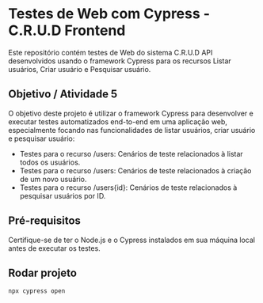 # Testes de Web com Cypress - C.R.U.D Frontend
Este repositório contém testes de Web do sistema C.R.U.D API 
desenvolvidos usando o framework Cypress para os recursos Listar usuários, Criar usuário e Pesquisar usuário.

## Objetivo / Atividade 5
O objetivo deste projeto é utilizar o framework Cypress para desenvolver e executar testes automatizados end-to-end em uma aplicação web, especialmente focando nas funcionalidades de listar usuários, criar usuário e pesquisar usuário:

- Testes para o recurso /users: Cenários de teste relacionados à listar todos os usuários.
- Testes para o recurso /users: Cenários de teste relacionados à criação de um novo usuário.
- Testes para o recurso /users{id}: Cenários de teste relacionados à pesquisar usuários por ID.

## Pré-requisitos
Certifique-se de ter o Node.js e o Cypress instalados em sua máquina local antes de executar os testes.

## Rodar projeto
`npx cypress open`